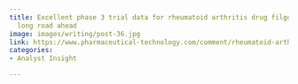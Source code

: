 ```yaml
---
title: Excellent phase 3 trial data for rheumatoid arthritis drug filgotinib – but
  long road ahead
image: images/writing/post-36.jpg
link: https://www.pharmaceutical-technology.com/comment/rheumatoid-arthritis-drug-filgotinib/
categories:
- Analyst Insight

---
```

